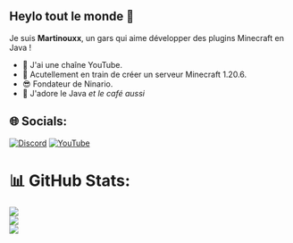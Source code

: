 ## Heylo tout le monde 👋

Je suis **Martinouxx**, un gars qui aime développer des plugins Minecraft en Java !

- 👀 J'ai une chaîne YouTube.
- 🔨 Acutellement en train de créer un serveur Minecraft 1.20.6.
- 😎 Fondateur de Ninario.
- 🚀 J'adore le Java *et le café aussi*

## 🌐 Socials:
[![Discord](https://img.shields.io/badge/Discord-%237289DA.svg?logo=discord&logoColor=white)](https://discord.gg/YcUFjfHw9F) [![YouTube](https://img.shields.io/youtube/channel/subscribers/UC8P52eXSo_7WReXygdxUS1Q)](https://youtube.com/@martinouxx)


# 📊 GitHub Stats:
![](https://github-readme-stats.vercel.app/api?username=Martinou2x&theme=dark&hide_border=true&include_all_commits=true&count_private=false)<br/>
![](https://github-readme-streak-stats.herokuapp.com/?user=Martinou2x&theme=dark&hide_border=true)<br/>
![](https://github-readme-stats.vercel.app/api/top-langs/?username=Martinou2x&theme=dark&hide_border=true&include_all_commits=true&count_private=false&layout=compact)
